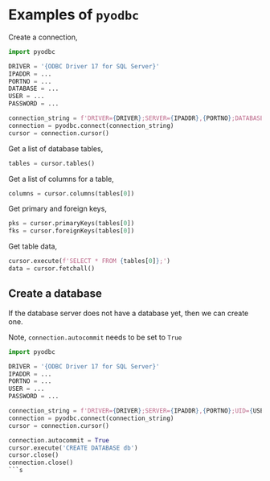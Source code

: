 # Examples of `pyodbc`

Create a connection,

```python
import pyodbc

DRIVER = '{ODBC Driver 17 for SQL Server}'
IPADDR = ...
PORTNO = ...
DATABASE = ...
USER = ...
PASSWORD = ...

connection_string = f'DRIVER={DRIVER};SERVER={IPADDR},{PORTNO};DATABASE={DATABASE};UID={USER};PWD={PASSWORD}'
connection = pyodbc.connect(connection_string)
cursor = connection.cursor()
```

Get a list of database tables,

```python
tables = cursor.tables()
```

Get a list of columns for a table,

```python
columns = cursor.columns(tables[0])
```

Get primary and foreign keys,

```python
pks = cursor.primaryKeys(tables[0])
fks = cursor.foreignKeys(tables[0])
```

Get table data,

```python
cursor.execute(f'SELECT * FROM {tables[0]};')
data = cursor.fetchall()
```

## Create a database

If the database server does not have a database yet, then we can create one.

Note, `connection.autocommit` needs to be set to `True`

```python
import pyodbc

DRIVER = '{ODBC Driver 17 for SQL Server}'
IPADDR = ...
PORTNO = ...
USER = ...
PASSWORD = ...

connection_string = f'DRIVER={DRIVER};SERVER={IPADDR},{PORTNO};UID={USER};PWD={PASSWORD}'
connection = pyodbc.connect(connection_string)
cursor = connection.cursor()

connection.autocommit = True
cursor.execute('CREATE DATABASE db')
cursor.close()
connection.close()
```s